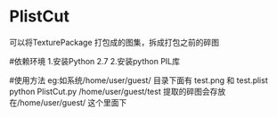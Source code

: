 # PlistCut
可以将TexturePackage 打包成的图集，拆成打包之前的碎图

#依赖环境
1.安装Python 2.7
2.安装python PIL库

#使用方法
eg:如系统/home/user/guest/ 目录下面有 test.png 和 test.plist
python PlistCut.py /home/user/guest/test
提取的碎图会存放在/home/user/guest/ 这个里面下
